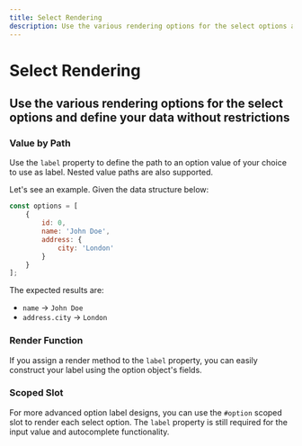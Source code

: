 ```yaml
---
title: Select Rendering
description: Use the various rendering options for the select options and define your data without restrictions. 
---
```


<script setup>
import * as examples from '../../../../../examples/forms/select/rendering'
</script>


# Select Rendering
## Use the various rendering options for the select options and define your data without restrictions

### Value by Path
Use the `label` property to define the path to an option value of your choice to use as label. Nested value paths are also supported.

Let's see an example. Given the data structure below:

~~~js
const options = [
    {
        id: 0,
        name: 'John Doe',
        address: {
            city: 'London'
        }
    }
];
~~~

The expected results are:

- `name` -> `John Doe`
- `address.city` -> `London`


<example :component="examples.ISelectRenderingValueByPathExample" :html="examples.ISelectRenderingValueByPathExampleHTML" :js="examples.ISelectRenderingValueByPathExampleJS"></example>

### Render Function
If you assign a render method to the `label` property, you can easily construct your label using the option object's fields.

<example :component="examples.ISelectRenderingRenderFunctionExample" :html="examples.ISelectRenderingRenderFunctionExampleHTML" :js="examples.ISelectRenderingRenderFunctionExampleJS"></example>

### Scoped Slot
For more advanced option label designs, you can use the `#option` scoped slot to render each select option. The `label` property is still required for the input value and autocomplete functionality.

<example :component="examples.ISelectRenderingScopedSlotExample" :html="examples.ISelectRenderingScopedSlotExampleHTML" :js="examples.ISelectRenderingScopedSlotExampleJS"></example>





